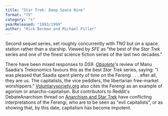```yaml
---
title: "Star Trek: Deep Space Nine"
format: "TV"
category: "s"
yearReleased: "1993/1999"
author: "Rick Berman and Michael Piller"
---
```

Second sequel series, set roughly concurrently with _TNG_ but on a space station rather than a starship. Viewed by _SFE_ as "the best  of the _Star Trek_ series and one of the finest science fiction series of  the last two decades."

There have been mixed responses to _DS9_.   <a href="http://obsolete-press.com/wp-content/uploads/2017/02/obso10finalwatermarksample.pdf"> _Obsolete_</a>'s review of Manu Saadia's Trekonomics favours this as  the best _Star Trek_ series, saying: "I was pleased that Saadia spent  plenty of time on the Ferengi . . . after all, they are us. The capitalists, the  vice peddlers, the libertarian free-market worshippers." <a href="http://voluntarysociety.org/concept/index.html">Voluntarysociety.org</a>  also cites the Ferengi as an example of agorism or anarcho-capitalism. But  contributors to Reddit's DebateAnarchism thread on <a href="https://www.reddit.com/r/DebateAnarchism/comments/68nzht/anarchism_and_star_trek/"> Anarchism and Star Trek</a> have conflicting interpretations of the Ferengi, who  are to be seen as "evil capitalists", or as showing that, by this date,  capitalism has become impotent.
